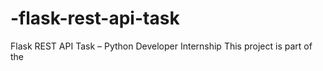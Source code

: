 # -flask-rest-api-task
Flask REST API Task – Python Developer Internship  This project is part of the
